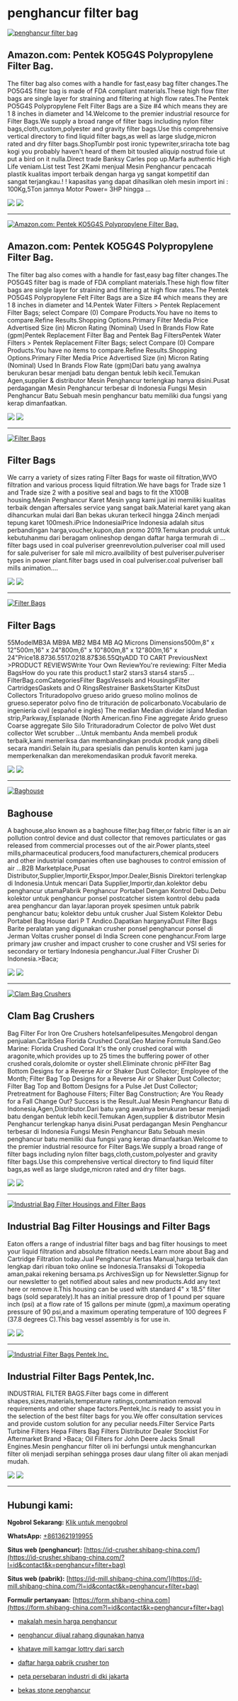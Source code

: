 # penghancur filter bag

<a href="https://swt.shibang-china.com/?l=id&img&k=penghancur+filter+bag" target="_blank">![penghancur filter bag](http://static.shibang-china.com/all-800x300/1531.jpg)</a>

## Amazon.com: Pentek KO5G4S Polypropylene Filter Bag.
The filter bag also comes with a handle for fast,easy bag filter changes.The PO5G4S filter bag is made of FDA compliant materials.These high flow filter bags are single layer for straining and filtering at high flow rates.The Pentek PO5G4S Polypropylene Felt Filter Bags are a Size #4 which means they are 1 8 inches in diameter and 14.Welcome to the premier industrial resource for Filter Bags.We supply a broad range of filter bags including nylon filter bags,cloth,custom,polyester and gravity filter bags.Use this comprehensive vertical directory to find liquid filter bags,as well as large sludge,micron rated and dry filter bags.ShopTumblr post ironic typewriter,sriracha tote bag kogi you probably haven't heard of them bit tousled aliquip nostrud fixie ut put a bird on it nulla.Direct trade Banksy Carles pop up.Marfa authentic High Life veniam.List test Test 2Kami menjual Mesin Penghancur pencacah plastik kualitas import terbaik dengan harga yg sangat kompetitif dan sangat terjangkau.! ! kapasitas yang dapat dihasilkan oleh mesin import ini : 100Kg,5Ton jamnya Motor Power= 3HP hingga …


<a href="https://whatsapp.shibangsoft.com/WhatsApp.php" target="_blank" title="WhatsApp">![](http://static.shibang-china.com/icon/whatsapp.png)</a> <a href="https://swt.shibang-china.com/?l=id&icon&k=penghancur+filter+bag" target="_blank">![](http://static.shibang-china.com/icon/chat-id.png)</a>

---

<a href="https://swt.shibang-china.com/?l=id&img&k=penghancur+filter+bag" target="_blank">![Amazon.com: Pentek KO5G4S Polypropylene Filter Bag.](http://static.shibang-china.com/all-800x300/163.jpg)</a>

## Amazon.com: Pentek KO5G4S Polypropylene Filter Bag.
The filter bag also comes with a handle for fast,easy bag filter changes.The PO5G4S filter bag is made of FDA compliant materials.These high flow filter bags are single layer for straining and filtering at high flow rates.The Pentek PO5G4S Polypropylene Felt Filter Bags are a Size #4 which means they are 1 8 inches in diameter and 14.Pentek Water Filters &gt; Pentek Replacement Filter Bags; select Compare (0) Compare Products.You have no items to compare.Refine Results.Shopping Options.Primary Filter Media Price Advertised Size (in) Micron Rating (Nominal) Used In Brands Flow Rate (gpm)Pentek Replacement Filter Bag and Pentek Bag FiltersPentek Water Filters &gt; Pentek Replacement Filter Bags; select Compare (0) Compare Products.You have no items to compare.Refine Results.Shopping Options.Primary Filter Media Price Advertised Size (in) Micron Rating (Nominal) Used In Brands Flow Rate (gpm)Dari batu yang awalnya berukuran besar menjadi batu dengan bentuk lebih kecil.Temukan Agen,supplier &amp; distributor Mesin Penghancur terlengkap hanya disini.Pusat perdagangan Mesin Penghancur terbesar di Indonesia Fungsi Mesin Penghancur Batu Sebuah mesin penghancur batu memiliki dua fungsi yang kerap dimanfaatkan.


<a href="https://whatsapp.shibangsoft.com/WhatsApp.php" target="_blank" title="WhatsApp">![](http://static.shibang-china.com/icon/whatsapp.png)</a> <a href="https://swt.shibang-china.com/?l=id&icon&k=penghancur+filter+bag" target="_blank">![](http://static.shibang-china.com/icon/chat-id.png)</a>

---

<a href="https://swt.shibang-china.com/?l=id&img&k=penghancur+filter+bag" target="_blank">![Filter Bags](http://static.shibang-china.com/all-800x300/167.jpg)</a>

## Filter Bags
We carry a variety of sizes rating Filter Bags for waste oil filtration,WVO filtration and various process liquid filtration.We have bags for Trade size 1 and Trade size 2 with a positive seal and bags to fit the X100B housing.Mesin Penghancur Karet Mesin yang kami jual ini memiliki kualitas terbaik dengan aftersales service yang sangat baik.Material karet yang akan dihancurkan mulai dari Ban bekas ukuran terkecil hingga 24inch menjadi tepung karet 100mesh.iPrice IndonesiaiPrice Indonesia adalah situs perbandingan harga,voucher,kupon,dan promo 2019.Temukan produk untuk kebutuhanmu dari beragam onlineshop dengan daftar harga termurah di …filter bags used in coal pulveriser greenrevolution.pulveriser coal mill used for sale.pulveriser for sale mil micro.availbility of best pulveriser.pulveriser types in power plant.filter bags used in coal pulveriser.coal pulveriser ball mills animation.…


<a href="https://whatsapp.shibangsoft.com/WhatsApp.php" target="_blank" title="WhatsApp">![](http://static.shibang-china.com/icon/whatsapp.png)</a> <a href="https://swt.shibang-china.com/?l=id&icon&k=penghancur+filter+bag" target="_blank">![](http://static.shibang-china.com/icon/chat-id.png)</a>

---

<a href="https://swt.shibang-china.com/?l=id&img&k=penghancur+filter+bag" target="_blank">![Filter Bags](http://static.shibang-china.com/all-800x300/1200.jpg)</a>

## Filter Bags
55ModelMB3A MB9A MB2 MB4 MB AQ Microns Dimensions500m,8&quot; x 12&quot;500m,16&quot; x 24&quot;800m,6&quot; x 10&quot;800m,8&quot; x 12&quot;800m,16&quot; x 24&quot;Price$18.87$36.55$17.02$18.87$36.55QtyADD TO CART PreviousNext &gt;PRODUCT REVIEWSWrite Your Own ReviewYou're reviewing: Filter Media BagsHow do you rate this product.1 star2 stars3 stars4 stars5 …FilterBag.comCategoriesFilter BagsVessels and HousingsFilter CartridgesGaskets and O RingsRestrainer BasketsStarter KitsDust Collectors Trituradopolvo grueso arido grueso molino molinos de grueso.seperator polvo fino de trituraci&#243;n de policarbonato.Vocabulario de ingenier&#237;a civil (espa&#241;ol e ingl&#233;s) The median Median divider island Median strip,Parkway,Esplanade (North American.fino Fine aggregate &#193;rido grueso Coarse aggregate Silo Silo Trituradoradrum Colector de polvo Wet dust collector Wet scrubber …Untuk membantu Anda membeli produk terbaik,kami memeriksa dan membandingkan produk produk yang dibeli secara mandiri.Selain itu,para spesialis dan penulis konten kami juga memperkenalkan dan merekomendasikan produk favorit mereka.


<a href="https://whatsapp.shibangsoft.com/WhatsApp.php" target="_blank" title="WhatsApp">![](http://static.shibang-china.com/icon/whatsapp.png)</a> <a href="https://swt.shibang-china.com/?l=id&icon&k=penghancur+filter+bag" target="_blank">![](http://static.shibang-china.com/icon/chat-id.png)</a>

---

<a href="https://swt.shibang-china.com/?l=id&img&k=penghancur+filter+bag" target="_blank">![Baghouse](http://static.shibang-china.com/all-800x300/270.jpg)</a>

## Baghouse
A baghouse,also known as a baghouse filter,bag filter,or fabric filter is an air pollution control device and dust collector that removes particulates or gas released from commercial processes out of the air.Power plants,steel mills,pharmaceutical producers,food manufacturers,chemical producers and other industrial companies often use baghouses to control emission of air …B2B Marketplace,Pusat Distributor,Supplier,Importir,Ekspor,Impor.Dealer,Bisnis Direktori terlengkap di Indonesia.Untuk mencari Data Supplier,Importir,dan.kolektor debu penghancur utamaPabrik Penghancur Portabel Dengan Kontrol Debu.Debu kolektor untuk penghancur ponsel postcatcher sistem kontrol debu pada area penghancur dan layar.laporan proyek spesimen untuk pabrik penghancur batu; kolektor debu untuk crusher Jual Sistem Kolektor Debu Portabel Bag House dari P T Andico.Dapatkan harganyaDust Filter Bags Barite peralatan yang digunakan crusher ponsel penghancur ponsel di Jerman Voltas crusher ponsel di India Screen cone penghancur.From large primary jaw crusher and impact crusher to cone crusher and VSI series for secondary or tertiary Indonesia penghancur.Jual Filter Crusher Di Indonesia.&gt;Baca;


<a href="https://whatsapp.shibangsoft.com/WhatsApp.php" target="_blank" title="WhatsApp">![](http://static.shibang-china.com/icon/whatsapp.png)</a> <a href="https://swt.shibang-china.com/?l=id&icon&k=penghancur+filter+bag" target="_blank">![](http://static.shibang-china.com/icon/chat-id.png)</a>

---

<a href="https://swt.shibang-china.com/?l=id&img&k=penghancur+filter+bag" target="_blank">![Clam Bag Crushers](http://static.shibang-china.com/all-800x300/206.jpg)</a>

## Clam Bag Crushers
Bag Filter For Iron Ore Crushers hotelsanfelipesuites.Mengobrol dengan penjualan.CaribSea Florida Crushed Coral,Geo Marine Formula Sand.Geo Marine: Florida Crushed Coral It's the only crushed coral with aragonite,which provides up to 25 times the buffering power of other crushed corals,dolomite or oyster shell.Eliminate chronic pHFilter Bag Bottom Designs for a Reverse Air or Shaker Dust Collector; Employee of the Month; Filter Bag Top Designs for a Reverse Air or Shaker Dust Collector; Filter Bag Top and Bottom Designs for a Pulse Jet Dust Collector; Pretreatment for Baghouse Filters; Filter Bag Construction; Are You Ready for a Fall Change Out? Success is the Result.Jual Mesin Penghancur Batu di Indonesia,Agen,Distributor.Dari batu yang awalnya berukuran besar menjadi batu dengan bentuk lebih kecil.Temukan Agen,supplier &amp; distributor Mesin Penghancur terlengkap hanya disini.Pusat perdagangan Mesin Penghancur terbesar di Indonesia Fungsi Mesin Penghancur Batu Sebuah mesin penghancur batu memiliki dua fungsi yang kerap dimanfaatkan.Welcome to the premier industrial resource for Filter Bags.We supply a broad range of filter bags including nylon filter bags,cloth,custom,polyester and gravity filter bags.Use this comprehensive vertical directory to find liquid filter bags,as well as large sludge,micron rated and dry filter bags.


<a href="https://whatsapp.shibangsoft.com/WhatsApp.php" target="_blank" title="WhatsApp">![](http://static.shibang-china.com/icon/whatsapp.png)</a> <a href="https://swt.shibang-china.com/?l=id&icon&k=penghancur+filter+bag" target="_blank">![](http://static.shibang-china.com/icon/chat-id.png)</a>

---

<a href="https://swt.shibang-china.com/?l=id&img&k=penghancur+filter+bag" target="_blank">![Industrial Bag Filter Housings and Filter Bags](http://static.shibang-china.com/all-800x300/91.jpg)</a>

## Industrial Bag Filter Housings and Filter Bags
Eaton offers a range of industrial filter bags and bag filter housings to meet your liquid filtration and absolute filtration needs.Learn more about Bag and Cartridge Filtration today.Jual Penghancur Kertas Manual,harga terbaik dan lengkap dari ribuan toko online se Indonesia.Transaksi di Tokopedia aman,pakai rekening bersama.ps ArchivesSign up for Newsletter.Signup for our newsletter to get notified about sales and new products.Add any text here or remove it.This housing can be used with standard 4&quot; x 18.5&quot; filter bags (sold separately).It has an initial pressure drop of 1 pound per square inch (psi) at a flow rate of 15 gallons per minute (gpm),a maximum operating pressure of 90 psi,and a maximum operating temperature of 100 degrees F (37.8 degrees C).This bag vessel assembly is for use in.


<a href="https://whatsapp.shibangsoft.com/WhatsApp.php" target="_blank" title="WhatsApp">![](http://static.shibang-china.com/icon/whatsapp.png)</a> <a href="https://swt.shibang-china.com/?l=id&icon&k=penghancur+filter+bag" target="_blank">![](http://static.shibang-china.com/icon/chat-id.png)</a>

---

<a href="https://swt.shibang-china.com/?l=id&img&k=penghancur+filter+bag" target="_blank">![Industrial Filter Bags Pentek,Inc.](http://static.shibang-china.com/all-800x300/1389.jpg)</a>

## Industrial Filter Bags Pentek,Inc.
INDUSTRIAL FILTER BAGS.Filter bags come in different shapes,sizes,materials,temperature ratings,contamination removal requirements and other shape factors.Pentek,Inc.is ready to assist you in the selection of the best filter bags for you.We offer consultation services and provide custom solution for any peculiar needs.Filter Service Parts Turbine Filters Hepa Filters Bag Filters Distributor Dealer Stockist For Aftermarket Brand &gt;Baca; Oil Filters for John Deere Jacks Small Engines.Mesin penghancur filter oli ini berfungsi untuk menghancurkan filter oli menjadi serpihan sehingga proses daur ulang filter oli akan menjadi mudah.

<a href="https://whatsapp.shibangsoft.com/WhatsApp.php" target="_blank" title="WhatsApp">![](http://static.shibang-china.com/icon/whatsapp.png)</a> <a href="https://swt.shibang-china.com/?l=id&icon&k=penghancur+filter+bag" target="_blank">![](http://static.shibang-china.com/icon/chat-id.png)</a>

---
## Hubungi kami:

**Ngobrol Sekarang:** [Klik untuk mengobrol](https://swt.shibang-china.com?l=id&contact&k=penghancur+filter+bag)

**WhatsApp:**  [+8613621919955](https://whatsapp.shibangsoft.com/WhatsApp.php)

**Situs web (penghancur):** [https://id-crusher.shibang-china.com/](https://id-crusher.shibang-china.com/?l=id&contact&k=penghancur+filter+bag)

**Situs web (pabrik):** [https://id-mill.shibang-china.com/](https://id-mill.shibang-china.com/?l=id&contact&k=penghancur+filter+bag)

**Formulir pertanyaan:** [https://form.shibang-china.com](https://form.shibang-china.com?l=id&contact&k=penghancur+filter+bag)

* [makalah mesin harga penghancur](../46/makalah%20mesin%20harga%20penghancur.md)

* [penghancur dijual rahang digunakan hanya](../43/penghancur%20dijual%20rahang%20digunakan%20hanya.md)

* [khatave mill kamgar lottry dari sarch](../50/khatave%20mill%20kamgar%20lottry%20dari%20sarch.md)

* [daftar harga pabrik crusher ton](../50/daftar%20harga%20pabrik%20crusher%20ton.md)

* [peta persebaran industri di dki jakarta](../45/peta%20persebaran%20industri%20di%20dki%20jakarta.md)

* [bekas stone penghancur](../47/bekas%20stone%20penghancur.md)